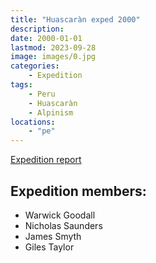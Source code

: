 ```yaml
---
title: "Huascaràn exped 2000"
description: 
date: 2000-01-01
lastmod: 2023-09-28
image: images/0.jpg
categories:
    - Expedition
tags:
    - Peru
    - Huascaràn
    - Alpinism
locations:
    - "pe"
---
```


[Expedition report](/documents/huascaran2000.pdf)

## Expedition members:
- Warwick Goodall
- Nicholas Saunders
- James Smyth
- Giles Taylor